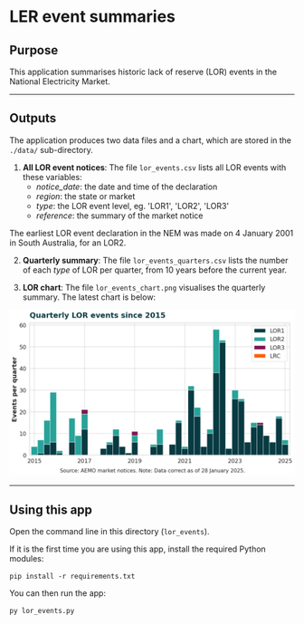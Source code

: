 # LER event summaries

## Purpose
This application summarises historic lack of reserve (LOR) events in the National Electricity Market.

---
## Outputs

The application produces two data files and a chart, which are stored in the `./data/` sub-directory.

1. **All LOR event notices**: The file `lor_events.csv` lists all LOR events with these variables:
    - *notice_date*: the date and time of the declaration
    - *region*: the state or market
    - *type*: the LOR event level, eg. 'LOR1', 'LOR2', 'LOR3'
    - *reference*: the summary of the market notice

The earliest LOR event declaration in the NEM was made on 4 January 2001 in South Australia, for an LOR2.

2. **Quarterly summary**: The file `lor_events_quarters.csv` lists the number of each *type* of LOR per quarter, from 10 years before the current year.

2. **LOR chart**: The file `lor_events_chart.png` visualises the quarterly summary. The latest chart is below:

![A chart showing the number of LOR events per quarter over the past decade](./data/lor_events_chart.png)

---
## Using this app

Open the command line in this directory (`lor_events`).

If it is the first time you are using this app, install the required Python modules:

```
pip install -r requirements.txt
```
You can then run the app:

```
py lor_events.py
```

[def]: ./data/lor_events_chart.png
